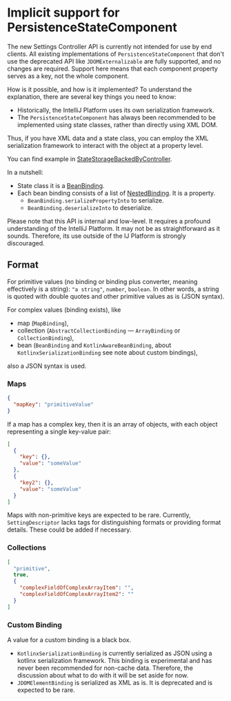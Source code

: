 # Implicit support for PersistenceStateComponent

The new Settings Controller API is currently not intended for use by end clients. All existing implementations of `PersistenceStateComponent` that don't use the deprecated API like `JDOMExternalizable` are fully supported, and no changes are required. Support here means that each component property serves as a key, not the whole component.

How is it possible, and how is it implemented? To understand the explanation, there are several key things you need to know:

* Historically, the IntelliJ Platform uses its own serialization framework.
* The `PersistenceStateComponent` has always been recommended to be implemented using state classes, rather than directly using XML DOM.

Thus, if you have XML data and a state class, you can employ the XML serialization framework to interact with the object at a property level.

You can find example in [StateStorageBackedByController](https://github.com/JetBrains/intellij-community/blob/master/platform/settings-local/src/com/intellij/platform/settings/local/StateStorageBackedByController.kt).

In a nutshell:

* State class it is a [BeanBinding](https://github.com/JetBrains/intellij-community/blob/master/platform/util/src/com/intellij/util/xmlb/BeanBinding.java).
* Each bean binding consists of a list of [NestedBinding](https://github.com/JetBrains/intellij-community/blob/master/platform/util/src/com/intellij/util/xmlb/NestedBinding.java). It is a property.
  * `BeanBinding.serializePropertyInto` to serialize. 
  * `BeanBinding.deserializeInto` to deserialize. 

Please note that this API is internal and low-level. It requires a profound understanding of the IntelliJ Platform. It may not be as straightforward as it sounds. 
Therefore, its use outside of the IJ Platform is strongly discouraged.

## Format

For primitive values (no binding or binding plus converter, meaning effectively is a string): `"a string"`, `number`, `boolean`.
In other words, a string is quoted with double quotes and other primitive values as is (JSON syntax).

For complex values (binding exists), like 
* map (`MapBinding`), 
* collection (`AbstractCollectionBinding` — `ArrayBinding` or `CollectionBinding`),
* bean (`BeanBinding` and `KotlinAwareBeanBinding`, about `KotlinxSerializationBinding` see note about custom bindings), 

also a JSON syntax is used. 

### Maps

```json
{
  "mapKey": "primitiveValue"
}
```

If a map has a complex key, then it is an array of objects, with each object representing a single key-value pair: 

```json
[
  {
    "key": {},
    "value": "someValue"
  },
  {
    "key2": {}, 
    "value": "someValue"
  }
]
```

Maps with non-primitive keys are expected to be rare.
Currently, `SettingDescriptor` lacks tags for distinguishing formats or providing format details. 
These could be added if necessary.

### Collections

```json
[
  "primitive",
  true,
  {
    "complexFieldOfComplexArrayItem": "",
    "complexFieldOfComplexArrayItem2": "" 
  }
]
```

### Custom Binding

A value for a custom binding is a black box.

* `KotlinxSerializationBinding` is currently serialized as JSON using a kotlinx serialization framework. This binding is experimental and has never been recommended for non-cache data. Therefore, the discussion about what to do with it will be set aside for now. 
* `JDOMElementBinding` is serialized as XML as is. It is deprecated and is expected to be rare.